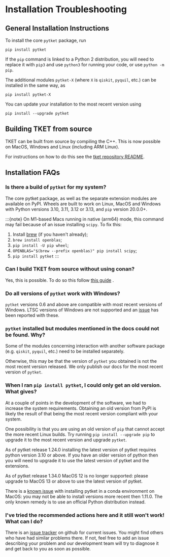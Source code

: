 # Installation Troubleshooting

## General Installation Instructions

To install the core `pytket` package, run

```
pip install pytket
```

If the `pip` command is linked to a Python 2 distribution, you will need to replace it with `pip3` and use `python3` for running your code, or use `python -m pip`.

The additional modules `pytket-X` (where `X` is `qiskit`, `pyquil`, etc.) can be installed in the same way, as

```
pip install pytket-X
```

You can update your installation to the most recent version using

```
pip install --upgrade pytket
```

## Building TKET from source

TKET can be built from source by compiling the C++. This is now possible on MacOS, Windows and Linux (including ARM Linux).

For instructions on how to do this see the [tket repository README](https://github.com/CQCL/tket#how-to-build-tket-and-pytket).

## Installation FAQs

### Is there a build of `pytket` for my system?

The core pytket package, as well as the separate extension modules are available on PyPI. Wheels are built to work on Linux, MacOS and Windows with Python versions 3.10, 3.11, 3.12 or 3.13, and `pip` version 20.0.0+.

:::{note}
On M1-based Macs running in native (arm64) mode, this command may fail
because of an issue installing `scipy`. To fix this:

1. Install [brew](https://brew.sh/) (if you haven't already);
2. `brew install openblas`;
3. `pip install -U pip wheel`;
4. `OPENBLAS="$(brew --prefix openblas)" pip install scipy`;
5. `pip install pytket`
:::

### Can I build TKET from source without using conan?

Yes, this is possible. To do so this follow [this guide](https://github.com/CQCL/tket/blob/develop/build-without-conan.md) .

### Do all versions of `pytket` work with Windows?

`pytket` versions 0.6 and above are compatible with most recent versions of Windows. LTSC versions of Windows are not supported and an [issue](https://github.com/CQCL/pytket-docs/issues/36) has been reported with these.

### `pytket` installed but modules mentioned in the docs could not be found. Why?

Some of the modules concerning interaction with another software package (e.g. `qiskit`, `pyquil`, etc.) need to be installed separately.

Otherwise, this may be that the version of `pytket` you obtained is not the most recent version released. We only publish our docs for the most recent version of `pytket`.

### When I ran `pip install pytket`, I could only get an old version. What gives?

At a couple of points in the development of the software, we had to increase the system requirements. Obtaining an old version from PyPI is likely the result of that being the most recent version compliant with your system.

One possibility is that you are using an old version of `pip` that cannot accept the more recent Linux builds. Try running `pip install --upgrade pip` to upgrade it to the most recent version and upgrade `pytket`.

As of pytket release 1.24.0 installing the latest version of pytket requires python version 3.10 or above. If you have an older version of python then you will need to upgrade it to use the latest version of pytket and the extensions.

As of pytket release 1.34.0 MacOS 12 is no longer supported: please upgrade to MacOS 13 or above to use the latest version of pytket.

There is a [known issue](https://github.com/CQCL/tket/issues/926) with
installing pytket in a conda environment on MacOS: you may not be able to
install versions more recent then 1.11.0. The only known remedy is to use an
official Python distribution instead.

### I've tried the recommended actions here and it still won't work! What can I do?

There is an [issue tracker](http://github.com/CQCL/tket/issues) on github for current issues. You might find others who have had similar problems there. If not, feel free to add an issue describing your problem and our development team will try to diagnose it and get back to you as soon as possible.
